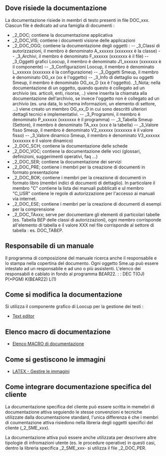 ## Dove risiede la documentazione
La documentazione risiede in membri di testo presenti in file DOC_xxx. Ciascun file è dedicato ad una famiglia di documenti : 

- _2_DOC; contiene la documentazione applicativa
- _2_DOC_VIS; contiene i documenti visione delle applicazioni
- _2_DOC_OGG; contiene la documentazione degli oggetti : 
-- _3_Classi di autorizzazioni, il membro è denominato A_xxxxxx (xxxxxxx è la classe)
-- _3_Archivi, il membro è denominato F_xxxxxx (xxxxxxx è il file)
-- _3_Oggetti grafici Loocup, il membro è denominato J1_xxxxxx (xxxxxxx è il componente)
-- _3_Configurazioni Loocup, il membro è denominato L_xxxxxx (xxxxxxx è la configurazione)
-- _3_Oggetti Smeup, il membro è denominato OG_xx (xx è l'oggetto)
-- _3_Info di dettaglio su oggetti Smeup, il membro è denominato OG_xx_D (xx è l'oggetto). _1_Nota; nella documentazione di un oggetto, quando questo è collegato ad un archivio (es. articoli, enti, risorse, ..) viene inserita la chiamata alla documentazione dell'archivio, se invece l'oggetto non è collegato ad un archivio (es. una data, lo schema informazioni, un elemento di settore, ...) viene creato un membro OG_xx_D in cui sono descritti ulteriori dettagli tecnici e implementativi.
-- _3_Programmi, il membro è denominato P_xxxxxx (xxxxxxx è il programma)
-- _3_Tabella Smeup (Settore), il membro è denominato TA_xxx (xxx è la tabella)
-- _3_Valore fisso Smeup, il membro è denominato V2_xxxxxx (xxxxxxx è il valore fisso)
-- _3_Valore dinamico Smeup, il membro è denominato V3_xxxxxx (xxxxxxx è il valore dinamico)
- _2_DOC_SCH; contiene la documentazione delle schede
- _2_DOC_VOC; contiene la documentazione delle voci (glossari, definizioni, suggerimenti operativi, faq ...)
- _2_DOC_SER; contiene la documentazione dei servizi
- _2_DOC_PRE; contiene i membri per la creazione di documenti in formato presentazione
- _2_DOC_BOK; contiene i membri per la creazione di documenti in formato libro (membri indici di documenti di dettaglio). In particolare il membro "C" contiene la lista dei manuali pubblicati e ul membro "C_USR" contiene le regole di autorizzazione per l'accesso ai manuali via internet.
- _2_DOC_ESE; contiene i membri per la creazione di documenti di esempi per la comprensione
- _2_DOC_TAxxx; serve per documentare gli elementi di particolari tabelle (es. Tabella B£P delle classi di autorizzazioni), ogni membro corrisponde all'elemento di tabella e il valore XXX nel file corrisponde al settore di tabella :  es. DOC_TAB£P.


## Responsabile di un manuale
Il programma di composizione del manuale ricerca anche il responsabile e lo stampa nella copertina del documento. Ogni oggetto Sme.up può essere intestato ad un responsabile e ad uno o più assistenti. L'elenco dei responsabili è cablato in fondo al programma B£AR22.
 :  : DEC T(OJ) P(*PGM) K(B£AR22) L(1)

## Come si modifica la documentazione
Si utilizza il componente grafico di Loocup per la gestione dei testi : 
- [Text editor](Sorgenti/MB/DOC_OPE/LOCEDT)

## Elenco macro di documentazione
- [Elenco MACRO di documentazione](Sorgenti/MB/DOC/B£DOCU_40)

## Come si gestiscono le immagini
- [LATEX - Gestire le immagini](Sorgenti/MB/DOC/LOCFRM_LTD)

## Come integrare documentazione specifica del cliente
La documentazione specifica del cliente può essere scritta in memebri di documentazione attiva seguiendo le stesse convenzioni e tecniche utilizzate dalla documentazione standard, l'unica differenza è che i membri di coumentazione attiva risiedono nella libreria degli oggetti specifici del cliente (_2_SME_xxx).

La documentazione attiva può essere anche utilizzata per descrivere altre tipologie di infromazioni utente (es. le procedure operative) in questi casi, dentro la libreria specifica _2_SME_xxx- si utilizza il file _2_DOC_PER.
